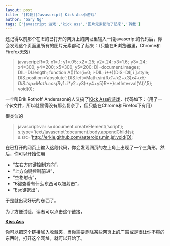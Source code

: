 ```yaml
---
layout: post
title: '[转载][Javascript] Kick Ass小游戏'
author: 'Gary Ng'
tags: ['javascript 游戏','kick ass','图片元素都动了起来','转载']
---
```


  


还记得以前那个在IE的已打开的网页上的网址里输入一段javascript的代码后，你会发现这个页面里所有的图片元素都动了起来：（只能在IE浏览器里，Chrome和Firefox无效）

> javascript:R=0; x1=.1; y1=.05; x2=.25; y2=.24; x3=1.6; y3=.24; x4=300; y4=200; x5=300; y5=200; DI=document.images; DIL=DI.length; function A(){for(i=0; i-DIL; i++){DIS=DI[ i ].style; DIS.position=’absolute’; DIS.left=Math.sin(R*x1+i*x2+x3)*x4+x5; DIS.top=Math.cos(R*y1+i*y2+y3)*y4+y5}R++}setInterval(‘A()’,5); void(0);

一个叫Erik Rothoff Andersson的人又搞了[Kick Ass的游戏](http://erkie.github.com/)，代码如下：（用了一个js文件，所以就显得没有那么复杂了，但只能在Chrome和Firefox下有用）  


很类似的

  


> javascript:var s=document.createElement(‘script’); s.type=’text/javascript’;document.body.appendChild(s); s.src=’http://erkie.github.com/asteroids.min.js’;void(0);

在已打开的网页上输入这段代码，你会发现网页的左上角上出现了一个三角形，然后，你可以开始使用

  * “左右方向键控制方向”，
  * “上方向键控制前进”，
  * “空格射击”，
  * “B键查看有什么东西可以被射击”，
  * “Esc键退出”，

于是就出现好玩的东西了。

为了方便试验，读者可以点击这个链接，

**[Kiss Ass](javascript:var%20s%20=%20document.createElement\('script'\);s.type='text/javascript';document.body.appendChild\(s\);s.src='http://erkie.github.com/asteroids.min.js';void\(0\);)**

你可以把这个链接加入收藏夹，当你需要删除某些网页上的广告或是很让你不爽的东西时，打开这个网址，就可以开始了。

